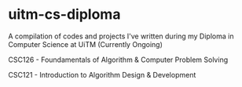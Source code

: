 # uitm-cs-diploma
A compilation of codes and projects I've written during my Diploma in Computer Science at UiTM (Currently Ongoing)

CSC126 - Foundamentals of Algorithm & Computer Problem Solving

CSC121 - Introduction to Algorithm Design & Development
